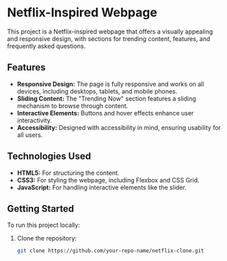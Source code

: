 # Netflix-Inspired Webpage

This project is a Netflix-inspired webpage that offers a visually appealing and responsive design, with sections for trending content, features, and frequently asked questions.

## Features

- **Responsive Design:** The page is fully responsive and works on all devices, including desktops, tablets, and mobile phones.
- **Sliding Content:** The "Trending Now" section features a sliding mechanism to browse through content.
- **Interactive Elements:** Buttons and hover effects enhance user interactivity.
- **Accessibility:** Designed with accessibility in mind, ensuring usability for all users.

## Technologies Used

- **HTML5:** For structuring the content.
- **CSS3:** For styling the webpage, including Flexbox and CSS Grid.
- **JavaScript:** For handling interactive elements like the slider.

## Getting Started

To run this project locally:

1. Clone the repository:
   ```bash
   git clone https://github.com/your-repo-name/netflix-clone.git
